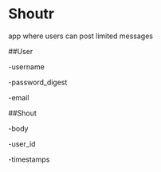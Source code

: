 # Shoutr

app where users can post limited messages

##User

-username

-password_digest

-email

##Shout

-body

-user_id

-timestamps

